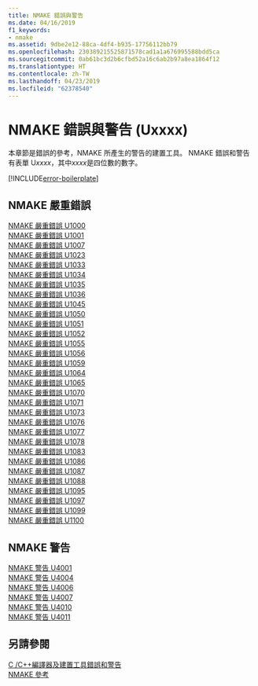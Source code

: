 ```yaml
---
title: NMAKE 錯誤與警告
ms.date: 04/16/2019
f1_keywords:
- nmake
ms.assetid: 9dbe2e12-88ca-4df4-b935-17756112bb79
ms.openlocfilehash: 230389215525871578cad1a1a676995588bdd5ca
ms.sourcegitcommit: 0ab61bc3d2b6cfbd52a16c6ab2b97a8ea1864f12
ms.translationtype: HT
ms.contentlocale: zh-TW
ms.lasthandoff: 04/23/2019
ms.locfileid: "62378540"
---
```

# <a name="nmake-errors-and-warnings-uxxxx"></a>NMAKE 錯誤與警告 (Uxxxx)

本章節是錯誤的參考，NMAKE 所產生的警告的建置工具。 NMAKE 錯誤和警告有表單 U*xxxx*，其中*xxxx*是四位數的數字。

[!INCLUDE[error-boilerplate](../../error-messages/includes/error-boilerplate.md)]

## <a name="nmake-fatal-errors"></a>NMAKE 嚴重錯誤

[NMAKE 嚴重錯誤 U1000](nmake-fatal-error-u1000.md) \
[NMAKE 嚴重錯誤 U1001](nmake-fatal-error-u1001.md) \
[NMAKE 嚴重錯誤 U1007](nmake-fatal-error-u1007.md) \
[NMAKE 嚴重錯誤 U1023](nmake-fatal-error-u1023.md) \
[NMAKE 嚴重錯誤 U1033](nmake-fatal-error-u1033.md) \
[NMAKE 嚴重錯誤 U1034](nmake-fatal-error-u1034.md) \
[NMAKE 嚴重錯誤 U1035](nmake-fatal-error-u1035.md) \
[NMAKE 嚴重錯誤 U1036](nmake-fatal-error-u1036.md) \
[NMAKE 嚴重錯誤 U1045](nmake-fatal-error-u1045.md) \
[NMAKE 嚴重錯誤 U1050](nmake-fatal-error-u1050.md) \
[NMAKE 嚴重錯誤 U1051](nmake-fatal-error-u1051.md) \
[NMAKE 嚴重錯誤 U1052](nmake-fatal-error-u1052.md) \
[NMAKE 嚴重錯誤 U1055](nmake-fatal-error-u1055.md) \
[NMAKE 嚴重錯誤 U1056](nmake-fatal-error-u1056.md) \
[NMAKE 嚴重錯誤 U1059](nmake-fatal-error-u1059.md) \
[NMAKE 嚴重錯誤 U1064](nmake-fatal-error-u1064.md) \
[NMAKE 嚴重錯誤 U1065](nmake-fatal-error-u1065.md) \
[NMAKE 嚴重錯誤 U1070](nmake-fatal-error-u1070.md) \
[NMAKE 嚴重錯誤 U1071](nmake-fatal-error-u1071.md) \
[NMAKE 嚴重錯誤 U1073](nmake-fatal-error-u1073.md) \
[NMAKE 嚴重錯誤 U1076](nmake-fatal-error-u1076.md) \
[NMAKE 嚴重錯誤 U1077](nmake-fatal-error-u1077.md) \
[NMAKE 嚴重錯誤 U1078](nmake-fatal-error-u1078.md) \
[NMAKE 嚴重錯誤 U1083](nmake-fatal-error-u1083.md) \
[NMAKE 嚴重錯誤 U1086](nmake-fatal-error-u1086.md) \
[NMAKE 嚴重錯誤 U1087](nmake-fatal-error-u1087.md) \
[NMAKE 嚴重錯誤 U1088](nmake-fatal-error-u1088.md) \
[NMAKE 嚴重錯誤 U1095](nmake-fatal-error-u1095.md) \
[NMAKE 嚴重錯誤 U1097](nmake-fatal-error-u1097.md) \
[NMAKE 嚴重錯誤 U1099](nmake-fatal-error-u1099.md) \
[NMAKE 嚴重錯誤 U1100](nmake-fatal-error-u1100.md)

## <a name="nmake-warnings"></a>NMAKE 警告

[NMAKE 警告 U4001](nmake-warning-u4001.md) \
[NMAKE 警告 U4004](nmake-warning-u4004.md) \
[NMAKE 警告 U4006](nmake-warning-u4006.md) \
[NMAKE 警告 U4007](nmake-warning-u4007.md) \
[NMAKE 警告 U4010](nmake-warning-u4010.md) \
[NMAKE 警告 U4011](nmake-warning-u4011.md)

## <a name="see-also"></a>另請參閱

[C /C++編譯器及建置工具錯誤和警告](../compiler-errors-1/c-cpp-build-errors.md) \
[NMAKE 參考](../../build/reference/nmake-reference.md)
